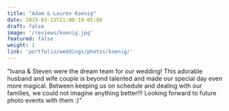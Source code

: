 ```yaml
---
title: "Adam & Lauren Koenig"
date: 2019-03-13T21:00:19-05:00
draft: false
image: '/reviews/koenig.jpg'
featured: false
weight: 1
link: 'portfolio/weddings/photos/koenig/'
---
```


"Ivana & Steven were the dream team for our wedding! This adorable husband and wife couple is beyond talented and made our special day even more magical. Between keeping us on schedule and dealing with our families, we could not imagine anything better!!! Looking forward to future photo events with them :)"